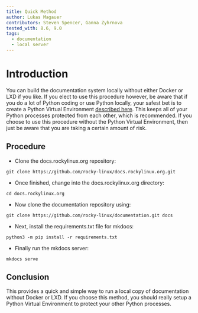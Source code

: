 ```yaml
---
title: Quick Method
author: Lukas Magauer
contributors: Steven Spencer, Ganna Zyhrnova
tested_with: 8.6, 9.0
tags:
  - documentation
  - local server
---
```


# Introduction

You can build the documentation system locally without either Docker or LXD if you like. If you elect to use this procedure however, be aware that if you do a lot of Python coding or use Python locally, your safest bet is to create a Python Virtual Environment [described here](https://docs.python.org/3/library/venv.html). This keeps all of your Python processes protected from each other, which is recommended. If you choose to use this procedure without the Python Virtual Environment, then just be aware that you are taking a certain amount of risk.

## Procedure

* Clone the docs.rockylinux.org repository:

```
git clone https://github.com/rocky-linux/docs.rockylinux.org.git
```

* Once finished, change into the docs.rockylinux.org directory:

```
cd docs.rockylinux.org
```

* Now clone the documentation repository using:

```
git clone https://github.com/rocky-linux/documentation.git docs
```

* Next, install the requirements.txt file for mkdocs:

```
python3 -m pip install -r requirements.txt
```

* Finally run the mkdocs server:

```
mkdocs serve
```

## Conclusion

This provides a quick and simple way to run a local copy of documentation without Docker or LXD. If you choose this method, you should really setup a Python Virtual Environment to protect your other Python processes.
